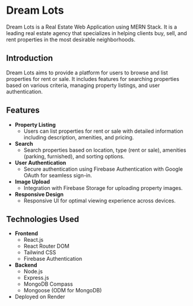 # Dream Lots
Dream Lots is a Real Estate Web Application using MERN Stack. It is a leading real estate agency that specializes in helping clients buy, sell, and rent properties in the most desirable neighborhoods.

## Introduction

Dream Lots aims to provide a platform for users to browse and list properties for rent or sale. It includes features for searching properties based on various criteria, managing property listings, and user authentication.

## Features

- **Property Listing**
  - Users can list properties for rent or sale with detailed information including description, amenities, and pricing.
- **Search**
  - Search properties based on location, type (rent or sale), amenities (parking, furnished), and sorting options.
- **User Authentication**
  - Secure authentication using Firebase Authentication with Google OAuth for seamless sign-in.
- **Image Upload**
  - Integration with Firebase Storage for uploading property images.
- **Responsive Design**
  - Responsive UI for optimal viewing experience across devices.

## Technologies Used

- **Frontend**
  - React.js
  - React Router DOM
  - Tailwind CSS
  - Firebase Authentication
- **Backend**
  - Node.js
  - Express.js
  - MongoDB Compass
  - Mongoose (ODM for MongoDB)
- Deployed on Render
